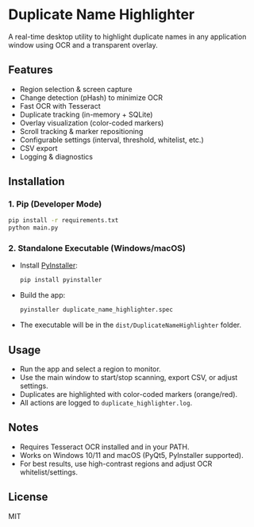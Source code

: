 # Duplicate Name Highlighter

A real-time desktop utility to highlight duplicate names in any application window using OCR and a transparent overlay.

## Features
- Region selection & screen capture
- Change detection (pHash) to minimize OCR
- Fast OCR with Tesseract
- Duplicate tracking (in-memory + SQLite)
- Overlay visualization (color-coded markers)
- Scroll tracking & marker repositioning
- Configurable settings (interval, threshold, whitelist, etc.)
- CSV export
- Logging & diagnostics

## Installation

### 1. Pip (Developer Mode)
```bash
pip install -r requirements.txt
python main.py
```

### 2. Standalone Executable (Windows/macOS)
- Install [PyInstaller](https://pyinstaller.org/):
  ```bash
  pip install pyinstaller
  ```
- Build the app:
  ```bash
  pyinstaller duplicate_name_highlighter.spec
  ```
- The executable will be in the `dist/DuplicateNameHighlighter` folder.

## Usage
- Run the app and select a region to monitor.
- Use the main window to start/stop scanning, export CSV, or adjust settings.
- Duplicates are highlighted with color-coded markers (orange/red).
- All actions are logged to `duplicate_highlighter.log`.

## Notes
- Requires Tesseract OCR installed and in your PATH.
- Works on Windows 10/11 and macOS (PyQt5, PyInstaller supported).
- For best results, use high-contrast regions and adjust OCR whitelist/settings.

## License
MIT 